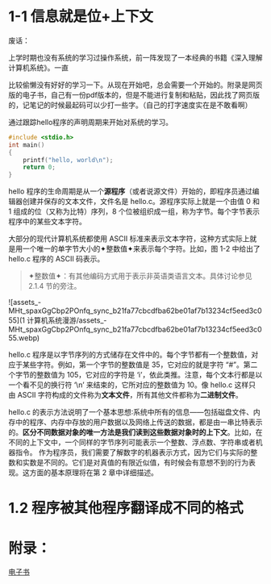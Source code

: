 # 1-1 信息就是位+上下文

废话：

上学时期也没有系统的学习过操作系统，前一阵发现了一本经典的书籍《深入理解计算机系统》。一直

比较偷懒没有好好的学习一下。从现在开始吧，总会需要一个开始的。附录是网页版的电子书，自己有一份pdf版本的，但是不能进行复制和粘贴，因此找了网页版的，记笔记的时候最起码可以少打一些字。（自己的打字速度实在是不敢看啊）



通过跟踪hello程序的声明周期来开始对系统的学习。

```c
#include <stdio.h>
int main()
{
    printf("hello, world\n");
    return 0;
}
```

hello 程序的生命周期是从一个**源程序**（或者说源文件）开始的，即程序员通过编辑器创建并保存的文本文件，文件名是 hello.c。源程序实际上就是一个由值 0 和 1 组成的位（又称为比特）序列，8 个位被组织成一组，称为字节。每个字节表示程序中的某些文本字符。

大部分的现代计算机系统都使用 ASCII 标准来表示文本字符，这种方式实际上就是用一个唯一的单字节大小的✦整数值✦来表示每个字符。比如，图 1-2 中给出了 hello.c 程序的 ASCII 码表示。

> ✦整数值✦：有其他编码方式用于表示非英语类语言文本。具体讨论参见 2.1.4 节的旁注。

![assets_-MHt_spaxGgCbp2POnfq_sync_b21fa77cbcdfba62be01af7b13234cf5eed3c055](1 计算机系统漫游/assets_-MHt_spaxGgCbp2POnfq_sync_b21fa77cbcdfba62be01af7b13234cf5eed3c055.webp)

hello.c 程序是以字节序列的方式储存在文件中的。每个字节都有一个整数值，对应于某些字符。例如，第一个字节的整数值是 35，它对应的就是字符 “#”。第二个字节的整数值为 105，它对应的字符是 ‘i’，依此类推。注意，每个文本行都是以一个看不见的换行符 ‘\n’ 来结束的，它所对应的整数值为 10。像 hello.c 这样只由 ASCII 字符构成的文件称为**文本文件**，所有其他文件都称为**二进制文件**。

hello.c 的表示方法说明了一个基本思想∶系统中所有的信息——包括磁盘文件、内存中的程序、内存中存放的用户数据以及网络上传送的数据，都是由一串比特表示的。**区分不同数据对象的唯一方法是我们读到这些数据对象时的上下文**。比如，在不同的上下文中，一个同样的字节序列可能表示一个整数、浮点数、字符串或者机器指令。 作为程序员，我们需要了解数字的机器表示方式，因为它们与实际的整数和实数是不同的。它们是对真值的有限近似值，有时候会有意想不到的行为表现。这方面的基本原理将在第 2 章中详细描述。

# 1.2 程序被其他程序翻译成不同的格式









# 附录：

[电子书](https://hansimov.gitbook.io/csapp/) 